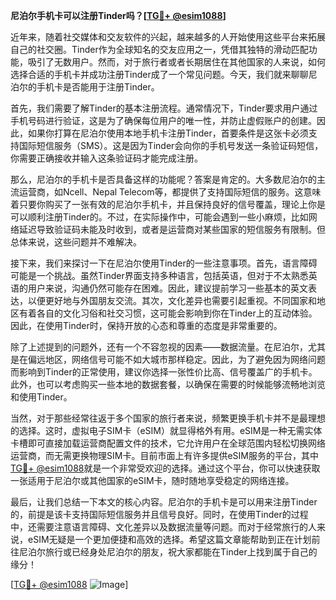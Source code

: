 **尼泊尔手机卡可以注册Tinder吗？[[TG💪+ @esim1088](https://t.me/s/esim1088)]**

近年来，随着社交媒体和交友软件的兴起，越来越多的人开始使用这些平台来拓展自己的社交圈。Tinder作为全球知名的交友应用之一，凭借其独特的滑动匹配功能，吸引了无数用户。然而，对于旅行者或者长期居住在其他国家的人来说，如何选择合适的手机卡并成功注册Tinder成了一个常见问题。今天，我们就来聊聊尼泊尔的手机卡是否能用于注册Tinder。

首先，我们需要了解Tinder的基本注册流程。通常情况下，Tinder要求用户通过手机号码进行验证，这是为了确保每位用户的唯一性，并防止虚假账户的创建。因此，如果你打算在尼泊尔使用本地手机卡注册Tinder，首要条件是这张卡必须支持国际短信服务（SMS）。这是因为Tinder会向你的手机号发送一条验证码短信，你需要正确接收并输入这条验证码才能完成注册。

那么，尼泊尔的手机卡是否具备这样的功能呢？答案是肯定的。大多数尼泊尔的主流运营商，如Ncell、Nepal Telecom等，都提供了支持国际短信的服务。这意味着只要你购买了一张有效的尼泊尔手机卡，并且保持良好的信号覆盖，理论上你是可以顺利注册Tinder的。不过，在实际操作中，可能会遇到一些小麻烦，比如网络延迟导致验证码未能及时收到，或者是运营商对某些国家的短信服务有限制。但总体来说，这些问题并不难解决。

接下来，我们来探讨一下在尼泊尔使用Tinder的一些注意事项。首先，语言障碍可能是一个挑战。虽然Tinder界面支持多种语言，包括英语，但对于不太熟悉英语的用户来说，沟通仍然可能存在困难。因此，建议提前学习一些基本的英文表达，以便更好地与外国朋友交流。其次，文化差异也需要引起重视。不同国家和地区有着各自的文化习俗和社交习惯，这可能会影响到你在Tinder上的互动体验。因此，在使用Tinder时，保持开放的心态和尊重的态度是非常重要的。

除了上述提到的问题外，还有一个不容忽视的因素——数据流量。在尼泊尔，尤其是在偏远地区，网络信号可能不如大城市那样稳定。因此，为了避免因为网络问题而影响到Tinder的正常使用，建议你选择一张性价比高、信号覆盖广的手机卡。此外，也可以考虑购买一些本地的数据套餐，以确保在需要的时候能够流畅地浏览和使用Tinder。

当然，对于那些经常往返于多个国家的旅行者来说，频繁更换手机卡并不是最理想的选择。这时，虚拟电子SIM卡（eSIM）就显得格外有用。eSIM是一种无需实体卡槽即可直接加载运营商配置文件的技术，它允许用户在全球范围内轻松切换网络运营商，而无需更换物理SIM卡。目前市面上有许多提供eSIM服务的平台，其中[TG💪+ @esim1088](https://t.me/s/esim1088)就是一个非常受欢迎的选择。通过这个平台，你可以快速获取一张适用于尼泊尔或其他国家的eSIM卡，随时随地享受稳定的网络连接。

最后，让我们总结一下本文的核心内容。尼泊尔的手机卡是可以用来注册Tinder的，前提是该卡支持国际短信服务并且信号良好。同时，在使用Tinder的过程中，还需要注意语言障碍、文化差异以及数据流量等问题。而对于经常旅行的人来说，eSIM无疑是一个更加便捷和高效的选择。希望这篇文章能帮助到正在计划前往尼泊尔旅行或已经身处尼泊尔的朋友，祝大家都能在Tinder上找到属于自己的缘分！

[[TG💪+ @esim1088](https://t.me/s/esim1088) ![Image](https://i.postimg.cc/4NQfJmqS/Snipaste-2025-05-13-00-14-12.png)]